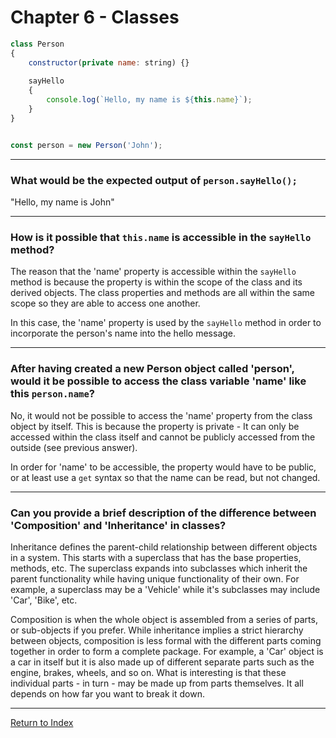 # Chapter 6 - Classes

```javascript
class Person
{
	constructor(private name: string) {}
	
	sayHello
	{
		console.log(`Hello, my name is ${this.name}`);
	}
}


const person = new Person('John');
```

---

### What would be the expected output of `person.sayHello();`

"Hello, my name is John"

---

### How is it possible that `this.name` is accessible in the `sayHello` method?

The reason that the 'name' property is accessible within the `sayHello` method is because the property is within the scope of the class and its derived objects. The class properties and methods are all within the same scope so they are able to access one another.

In this case, the 'name' property is used by the `sayHello` method in order to incorporate the person's name into the hello message.

---

### After having created a new Person object called 'person', would it be possible to access the class variable 'name' like this `person.name`?

No, it would not be possible to access the 'name' property from the class object by itself. This is because the property is private - It can only be accessed within the class itself and cannot be publicly accessed from the outside (see previous answer).

In order for 'name' to be accessible, the property would have to be public, or at least  use a `get` syntax so that the name can be read, but not changed.

---

### Can you provide a brief description of the difference between 'Composition' and 'Inheritance' in classes?

Inheritance defines the parent-child relationship between different objects in a system. This starts with a superclass that has the base properties, methods, etc. The superclass expands into subclasses which inherit the parent functionality while having unique functionality of their own. For example, a superclass may be a 'Vehicle' while it's subclasses may include 'Car', 'Bike', etc.

Composition is when the whole object is assembled from a series of parts, or sub-objects if you prefer. While inheritance implies a strict hierarchy between objects, composition is less formal with the different parts coming together in order to form a complete package. For example, a 'Car' object is a car in itself but it is also made up of different separate parts such as the engine, brakes, wheels, and so on. What is interesting is that these individual parts - in turn - may be made up from parts themselves. It all depends on how far you want to break it down.

---

[Return to Index](../readme.md)
